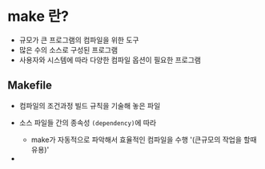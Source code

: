#  make 란? 

* 규모가 큰 프로그램의 컴파일을 위한 도구
* 많은 수의 소스로 구성된 프로그램
* 사용자와 시스템에 따라 다양한 컴파일 옵션이 필요한 프로그램

## Makefile 

+ 컴파일의 조건과정 빌드 규칙을 기술해 놓은 파일 

+ 소스 파일들 간의 종속성 `(dependency)`에 따라
  - make가 자동적으로 파악해서 효율적인 컴파일을 수행 '(큰규모의 작업을 할때 유용)' 
+ 

